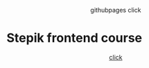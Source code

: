 <p align='center'>githubpages click</p><h1>Stepik frontend course</h1>
<div  align='center'><a href="https://mrflusha.github.io/WikiClone.github.io/" target="_blank" link='grey' vlink='green'>click</a>
</div>

